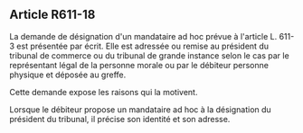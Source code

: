Article R611-18
----
La demande de désignation d'un mandataire ad hoc prévue à l'article L. 611-3 est
présentée par écrit. Elle est adressée ou remise au président du tribunal de
commerce ou du tribunal de grande instance selon le cas par le représentant
légal de la personne morale ou par le débiteur personne physique et déposée au
greffe.

Cette demande expose les raisons qui la motivent.

Lorsque le débiteur propose un mandataire ad hoc à la désignation du président
du tribunal, il précise son identité et son adresse.
